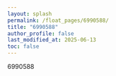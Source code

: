 ```yaml
---
layout: splash
permalink: /float_pages/6990588/
title: "6990588"
author_profile: false
last_modified_at: 2025-06-13
toc: false
---
```

 
6990588
